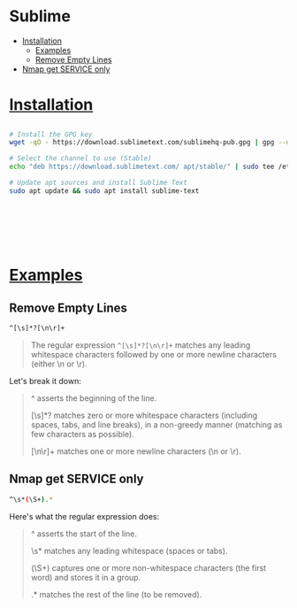 # Sublime

- [Installation](#installation)
	- [Examples](#examples)
	- [Remove Empty Lines](#remove-empty-lines)
- [Nmap get SERVICE only](#nmap-get-service-only)

# [Installation](#installation-1)

## 
```sh
# Install the GPG key
wget -qO - https://download.sublimetext.com/sublimehq-pub.gpg | gpg --dearmor | sudo tee /etc/apt/trusted.gpg.d/sublimehq-archive.gpg > /dev/null

# Select the channel to use (Stable)
echo "deb https://download.sublimetext.com/ apt/stable/" | sudo tee /etc/apt/sources.list.d/sublime-text.list

# Update apt sources and install Sublime Text
sudo apt update && sudo apt install sublime-text
```

## 
```sh

```

## 
```sh

```

## 
```sh

```


# [Examples](#examples-1)

## Remove Empty Lines
```sh
^[\s]*?[\n\r]+
```
> The regular expression `^[\s]*?[\n\r]+` matches any leading whitespace characters followed by one or more newline characters (either \n or \r). 

Let's break it down:

> ^ asserts the beginning of the line.
> 
> [\s]*? matches zero or more whitespace characters (including spaces, tabs, and line breaks), in a non-greedy manner (matching as few characters as possible).
> 
> [\n\r]+ matches one or more newline characters (\n or \r).

## Nmap get SERVICE only
```sh
^\s*(\S+).*
```

Here's what the regular expression does:

> ^ asserts the start of the line.
> 
> \s* matches any leading whitespace (spaces or tabs).
> 
> (\S+) captures one or more non-whitespace characters (the first word) and stores it in a group.
> 
> .* matches the rest of the line (to be removed).

```

```
```

```
```


```

```

